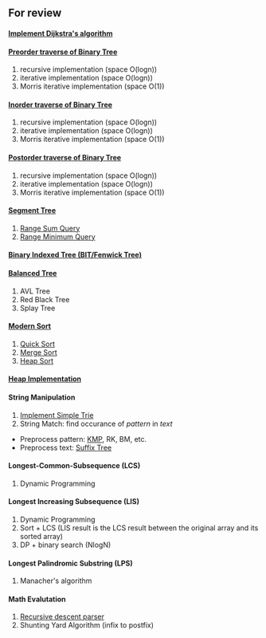 For review
---

#### [Implement Dijkstra's algorithm](Graph/dijkstra.cpp)

#### [Preorder traverse of Binary Tree](BinaryTree/preOrder.cpp)
1. recursive implementation (space O(logn))
2. iterative implementation (space O(logn))
3. Morris iterative implementation (space O(1))

#### [Inorder traverse of Binary Tree](BinaryTree/inOrder.cpp)
1. recursive implementation (space O(logn))
2. iterative implementation (space O(logn))
3. Morris iterative implementation (space O(1))

#### [Postorder traverse of Binary Tree](BinaryTree/postOrder.cpp)
1. recursive implementation (space O(logn))
2. iterative implementation (space O(logn))
3. Morris iterative implementation (space O(1))

#### [Segment Tree](SegmentTree/)
1. [Range Sum Query](SegmentTree/RSQ.cpp)
2. [Range Minimum Query](SegmentTree/RMQ.cpp)

#### [Binary Indexed Tree (BIT/Fenwick Tree)](BIT/)

#### [Balanced Tree](Tree/)
1. AVL Tree
2. Red Black Tree
3. Splay Tree

#### [Modern Sort](Sort/)
1. [Quick Sort](Sort/quickSort.cpp)
2. [Merge Sort](Sort/mergeSort.cpp)
3. [Heap Sort](Sort/heapSort.cpp)

#### [Heap Implementation](Heap/heap.cpp)

#### String Manipulation
1. [Implement Simple Trie](Trie/Trie.h)
2. String Match: find occurance of *pattern* in *text*
  * Preprocess pattern: [KMP](KMP/kmp.cpp), RK, BM, etc.
  * Preprocess text: [Suffix Tree](SuffixTree/)

#### Longest-Common-Subsequence (LCS)

1. Dynamic Programming

#### Longest Increasing Subsequence (LIS)

1. Dynamic Programming
2. Sort + LCS (LIS result is the LCS result between the original array and its sorted array)
3. DP + binary search (NlogN)

#### Longest Palindromic Substring (LPS)
1. Manacher's algorithm

#### Math Evalutation
1. [Recursive descent parser](Expression-Evaluation/)
2. Shunting Yard Algorithm (infix to postfix)

